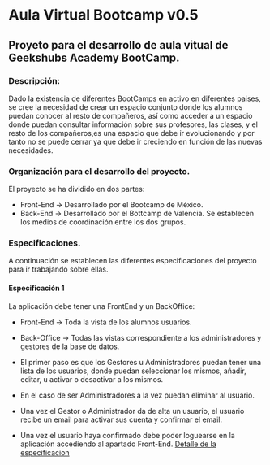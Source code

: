 # Aula Virtual Bootcamp v0.5
## Proyeto para el desarrollo de aula vitual de Geekshubs Academy BootCamp.
### Descripción:
Dado la existencia de diferentes BootCamps en activo en diferentes paises, se cree la necesidad de crear un espacio conjunto donde los alumnos puedan conocer al resto de compañeros, así como acceder a un espacio donde puedan consultar información sobre sus profesores, las clases, y el resto de los compañeros,es una espacio que debe ir evolucionando y por tanto no se puede cerrar ya que debe ir creciendo en función de las nuevas necesidades.

### Organización para el desarrollo  del proyecto.
El proyecto se ha dividido en dos partes:
 * Front-End -> Desarrollado por el Bootcamp de México.
 * Back-End -> Desarrollado por el Bottcamp de Valencia.
Se establecen los medios de coordinación entre los dos grupos.

### Especificaciones.
A continuación se establecen las diferentes especificaciones del proyecto para ir trabajando sobre ellas.
#### Especificación 1
La aplicación debe tener una FrontEnd y un BackOffice:
 * Front-End -> Toda la vista de los alumnos usuarios.
 * Back-Office -> Todas las vistas correspondiente a los administradores y gestores de la base de datos.
 
* El primer paso es que los Gestores u Administradores puedan tener una lista de los usuarios, donde puedan seleccionar los mismos, añadir, editar, u activar o desactivar a los mismos.
* En el caso de ser Administradores a la vez puedan eliminar al usuario.
* Una vez el Gestor o Administrador da de alta un usuario, el usuario recibe un email para activar sus cuenta y confirmar el email.
* Una vez el usuario haya confirmado debe poder loguearse en la aplicación accediendo al apartado Front-End.
[Detalle de la especificacion](https://github.com/GeeksHubsAcademy/proyectoAulaVirtualBootcamp/blob/master/Especificacion-1.md)
 
